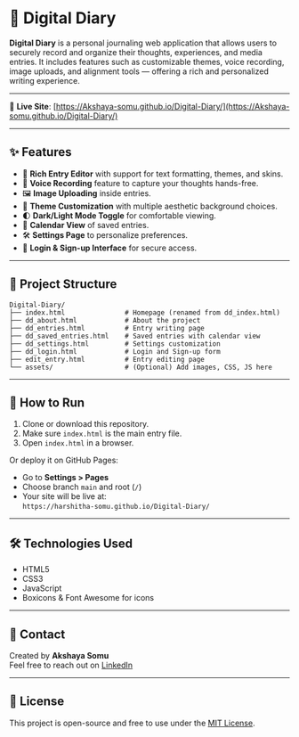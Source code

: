 
# 📔 Digital Diary

**Digital Diary** is a personal journaling web application that allows users to securely record and organize their thoughts, experiences, and media entries. It includes features such as customizable themes, voice recording, image uploads, and alignment tools — offering a rich and personalized writing experience.

---

🔗 **Live Site**: [https://Akshaya-somu.github.io/Digital-Diary/](https://Akshaya-somu.github.io/Digital-Diary/)

---

## ✨ Features

- 📝 **Rich Entry Editor** with support for text formatting, themes, and skins.
- 🎤 **Voice Recording** feature to capture your thoughts hands-free.
- 🖼️ **Image Uploading** inside entries.
- 🎨 **Theme Customization** with multiple aesthetic background choices.
- 🌓 **Dark/Light Mode Toggle** for comfortable viewing.
- 📅 **Calendar View** of saved entries.
- 🛠️ **Settings Page** to personalize preferences.
- 🔐 **Login & Sign-up Interface** for secure access.

---

## 📁 Project Structure

```
Digital-Diary/
├── index.html               # Homepage (renamed from dd_index.html)
├── dd_about.html            # About the project
├── dd_entries.html          # Entry writing page
├── dd_saved_entries.html    # Saved entries with calendar view
├── dd_settings.html         # Settings customization
├── dd_login.html            # Login and Sign-up form
├── edit_entry.html          # Entry editing page
└── assets/                  # (Optional) Add images, CSS, JS here
```

---

## 🚀 How to Run

1. Clone or download this repository.
2. Make sure `index.html` is the main entry file.
3. Open `index.html` in a browser.

Or deploy it on GitHub Pages:
- Go to **Settings > Pages**
- Choose branch `main` and root (`/`)
- Your site will be live at:  
  `https://harshitha-somu.github.io/Digital-Diary/`

---

## 🛠 Technologies Used

- HTML5
- CSS3
- JavaScript
- Boxicons & Font Awesome for icons

---


## 📧 Contact

Created by **Akshaya Somu**  
Feel free to reach out on [LinkedIn](https://www.linkedin.com/in/akshaya-somu-a57844317) 

---

## 📃 License

This project is open-source and free to use under the [MIT License](LICENSE).
